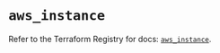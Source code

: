 # `aws_instance`

Refer to the Terraform Registry for docs: [`aws_instance`](https://registry.terraform.io/providers/hashicorp/aws/6.10.0/docs/resources/instance).
